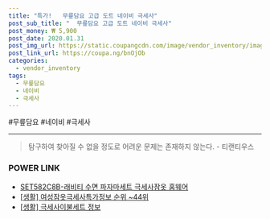 ```yaml
--- 
title: "특가!   무릎담요 고급 도트 네이비 극세사" 
post_sub_title: "  무릎담요 고급 도트 네이비 극세사" 
post_money: ₩ 5,900 
post_date: 2020.01.31 
post_img_url: https://static.coupangcdn.com/image/vendor_inventory/images/2017/09/27/21/8/1b88596f-a4ef-4d86-8af4-95c0ef61a387.jpg 
post_link_url: https://coupa.ng/bnOjOb 
categories: 
  - vendor_inventory 
tags: 
  - 무릎담요 
  - 네이비 
  - 극세사 
--- 
```

  #무릎담요 #네이비 #극세사 
<hr> 

> 탐구하여 찾아질 수 없을 정도로 어려운 문제는 존재하지 않는다. - 티랜티우스 


### POWER LINK

* <a href="https://blog.naver.com/fasyy4321/221776868998" target="_blank">SET582C8B-래비티 수면 파자마세트 극세사잠옷 홈웨어</a>
* <a href="https://blog.naver.com/fasyy4321/221771891383" target="_blank"> [생활] 여성잠옷극세사특가정보 순위 ~44위</a>
* <a href="https://blog.naver.com/fasyy4321/221759566047" target="_blank"> [생활] 극세사이불세트 정보 </a>
